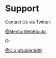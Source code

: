 Support
===
Contact Us via Twitter:

[@MentorWebBlocks](http://www.twitter.co.uk/mentorwebblocks)

Or

[@CraigNoble1989](http://www.twitter.co.uk/craignoble1989)